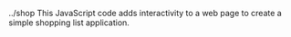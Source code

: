 ../shop This JavaScript code adds interactivity to a web page to create a simple shopping list application.
